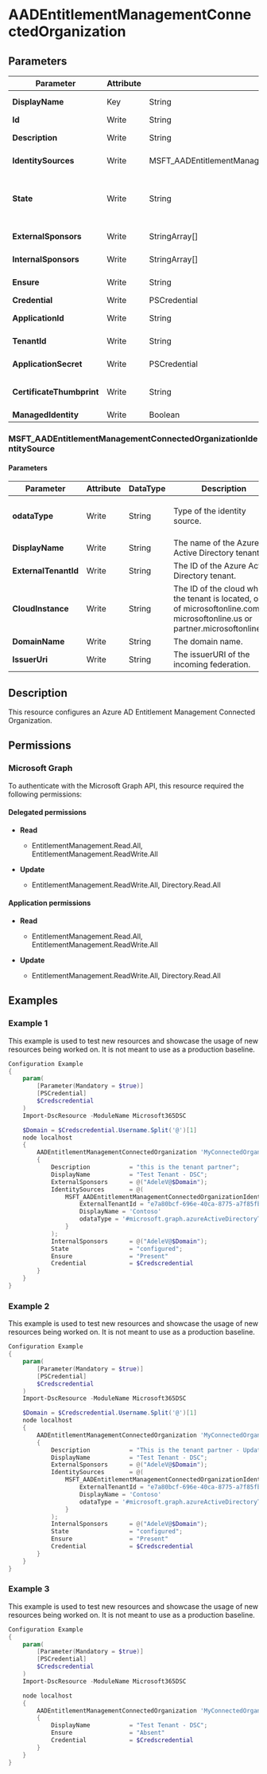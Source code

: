 ﻿# AADEntitlementManagementConnectedOrganization

## Parameters

| Parameter | Attribute | DataType | Description | Allowed Values |
| --- | --- | --- | --- | --- |
| **DisplayName** | Key | String | The display name of the connected organization. | |
| **Id** | Write | String | The Id of the Connected organization object. | |
| **Description** | Write | String | The description of the connected organization. | |
| **IdentitySources** | Write | MSFT_AADEntitlementManagementConnectedOrganizationIdentitySource[] | The identity sources in this connected organization. | |
| **State** | Write | String | The state of a connected organization defines whether assignment policies with requestor scope type AllConfiguredConnectedOrganizationSubjects are applicable or not. | `configured`, `proposed`, `unknownFutureValue` |
| **ExternalSponsors** | Write | StringArray[] | Collection of objectID of extenal sponsors. the sponsor can be a user or a group. | |
| **InternalSponsors** | Write | StringArray[] | Collection of objectID of internal sponsors. the sponsor can be a user or a group. | |
| **Ensure** | Write | String | Present ensures the policy exists, absent ensures it is removed. | `Present`, `Absent` |
| **Credential** | Write | PSCredential | Credentials of the Intune Admin | |
| **ApplicationId** | Write | String | Id of the Azure Active Directory application to authenticate with. | |
| **TenantId** | Write | String | Id of the Azure Active Directory tenant used for authentication. | |
| **ApplicationSecret** | Write | PSCredential | Secret of the Azure Active Directory tenant used for authentication. | |
| **CertificateThumbprint** | Write | String | Thumbprint of the Azure Active Directory application's authentication certificate to use for authentication. | |
| **ManagedIdentity** | Write | Boolean | Managed ID being used for authentication. | |

### MSFT_AADEntitlementManagementConnectedOrganizationIdentitySource

#### Parameters

| Parameter | Attribute | DataType | Description | Allowed Values |
| --- | --- | --- | --- | --- |
| **odataType** | Write | String | Type of the identity source. | `#microsoft.graph.azureActiveDirectoryTenant`, `#microsoft.graph.crossCloudAzureActiveDirectoryTenant`, `#microsoft.graph.domainIdentitySource`, `#microsoft.graph.externalDomainFederation` |
| **DisplayName** | Write | String | The name of the Azure Active Directory tenant. | |
| **ExternalTenantId** | Write | String | The ID of the Azure Active Directory tenant. | |
| **CloudInstance** | Write | String | The ID of the cloud where the tenant is located, one of microsoftonline.com, microsoftonline.us or partner.microsoftonline.cn. | |
| **DomainName** | Write | String | The domain name. | |
| **IssuerUri** | Write | String | The issuerURI of the incoming federation. | |


## Description

This resource configures an Azure AD Entitlement Management Connected Organization.

## Permissions

### Microsoft Graph

To authenticate with the Microsoft Graph API, this resource required the following permissions:

#### Delegated permissions

- **Read**

    - EntitlementManagement.Read.All, EntitlementManagement.ReadWrite.All

- **Update**

    - EntitlementManagement.ReadWrite.All, Directory.Read.All

#### Application permissions

- **Read**

    - EntitlementManagement.Read.All, EntitlementManagement.ReadWrite.All

- **Update**

    - EntitlementManagement.ReadWrite.All, Directory.Read.All

## Examples

### Example 1

This example is used to test new resources and showcase the usage of new resources being worked on.
It is not meant to use as a production baseline.

```powershell
Configuration Example
{
    param(
        [Parameter(Mandatory = $true)]
        [PSCredential]
        $Credscredential
    )
    Import-DscResource -ModuleName Microsoft365DSC

    $Domain = $Credscredential.Username.Split('@')[1]
    node localhost
    {
        AADEntitlementManagementConnectedOrganization 'MyConnectedOrganization'
        {
            Description           = "this is the tenant partner";
            DisplayName           = "Test Tenant - DSC";
            ExternalSponsors      = @("AdeleV@$Domain");
            IdentitySources       = @(
                MSFT_AADEntitlementManagementConnectedOrganizationIdentitySource{
                    ExternalTenantId = "e7a80bcf-696e-40ca-8775-a7f85fbb3ebc"
                    DisplayName = 'Contoso'
                    odataType = '#microsoft.graph.azureActiveDirectoryTenant'
                }
            );
            InternalSponsors      = @("AdeleV@$Domain");
            State                 = "configured";
            Ensure                = "Present"
            Credential            = $Credscredential
        }
    }
}
```

### Example 2

This example is used to test new resources and showcase the usage of new resources being worked on.
It is not meant to use as a production baseline.

```powershell
Configuration Example
{
    param(
        [Parameter(Mandatory = $true)]
        [PSCredential]
        $Credscredential
    )
    Import-DscResource -ModuleName Microsoft365DSC

    $Domain = $Credscredential.Username.Split('@')[1]
    node localhost
    {
        AADEntitlementManagementConnectedOrganization 'MyConnectedOrganization'
        {
            Description           = "This is the tenant partner - Updated"; # Updated Property
            DisplayName           = "Test Tenant - DSC";
            ExternalSponsors      = @("AdeleV@$Domain");
            IdentitySources       = @(
                MSFT_AADEntitlementManagementConnectedOrganizationIdentitySource{
                    ExternalTenantId = "e7a80bcf-696e-40ca-8775-a7f85fbb3ebc"
                    DisplayName = 'Contoso'
                    odataType = '#microsoft.graph.azureActiveDirectoryTenant'
                }
            );
            InternalSponsors      = @("AdeleV@$Domain");
            State                 = "configured";
            Ensure                = "Present"
            Credential            = $Credscredential
        }
    }
}
```

### Example 3

This example is used to test new resources and showcase the usage of new resources being worked on.
It is not meant to use as a production baseline.

```powershell
Configuration Example
{
    param(
        [Parameter(Mandatory = $true)]
        [PSCredential]
        $Credscredential
    )
    Import-DscResource -ModuleName Microsoft365DSC

    node localhost
    {
        AADEntitlementManagementConnectedOrganization 'MyConnectedOrganization'
        {
            DisplayName           = "Test Tenant - DSC";
            Ensure                = "Absent"
            Credential            = $Credscredential
        }
    }
}
```

